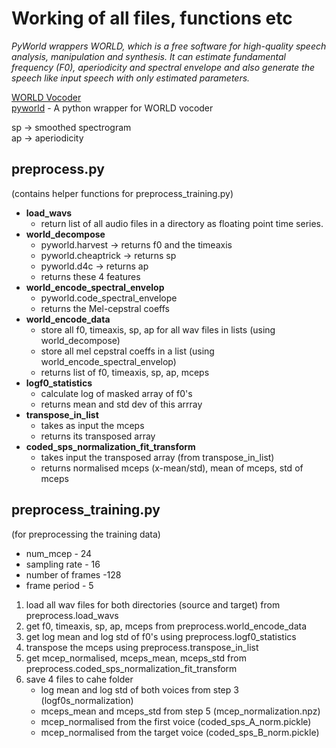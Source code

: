 # Working of all files, functions etc
*PyWorld wrappers WORLD, which is a free software for high-quality speech analysis, manipulation and synthesis. It can estimate fundamental frequency (F0), aperiodicity and spectral envelope and also generate the speech like input speech with only estimated parameters.*

[WORLD Vocoder](https://github.com/mmorise/World)  
[pyworld](https://github.com/JeremyCCHsu/Python-Wrapper-for-World-Vocoder) - A python wrapper for WORLD vocoder

sp -> smoothed spectrogram\
ap -> aperiodicity

## preprocess.py
(contains helper functions for preprocess_training.py)

- **load_wavs**
    - return list of all audio files in a directory as floating point time series.
- **world_decompose**
    - pyworld.harvest    -> returns f0 and the timeaxis
    - pyworld.cheaptrick -> returns sp
    - pyworld.d4c        -> returns ap
    - returns these 4 features
- **world_encode_spectral_envelop**
    - pyworld.code_spectral_envelope
    - returns the Mel-cepstral coeffs
- **world_encode_data**
    - store all f0, timeaxis, sp, ap for all wav files in lists (using world_decompose)
    - store all mel cepstral coeffs in a list (using world_encode_spectral_envelop)
    - returns list of f0, timeaxis, sp, ap, mceps
- **logf0_statistics**
    - calculate log of masked array of f0's
    - returns mean and std dev of this arrray
- **transpose_in_list**
    - takes as input the mceps
    - returns its transposed array 
- **coded_sps_normalization_fit_transform**
    - takes input the transposed array (from transpose_in_list)
    - returns normalised mceps (x-mean/std), mean of mceps, std of mceps

## preprocess_training.py
(for preprocessing the training data)
- num_mcep - 24
- sampling rate - 16
- number of frames -128
- frame period - 5

1. load all wav files for both directories (source and target) from preprocess.load_wavs
2. get f0, timeaxis, sp, ap, mceps from preprocess.world_encode_data
3. get log mean and log std of f0's using preprocess.logf0_statistics
4. transpose the mceps using preprocess.transpose_in_list
5. get mcep_normalised, mceps_mean, mceps_std from preprocess.coded_sps_normalization_fit_transform
6. save 4 files to cahe folder
    - log mean and log std of both voices from step 3 (logf0s_normalization)
    - mceps_mean and mceps_std from step 5 (mcep_normalization.npz)
    - mcep_normalised from the first voice (coded_sps_A_norm.pickle)
    - mcep_normalised from the target voice (coded_sps_B_norm.pickle)


